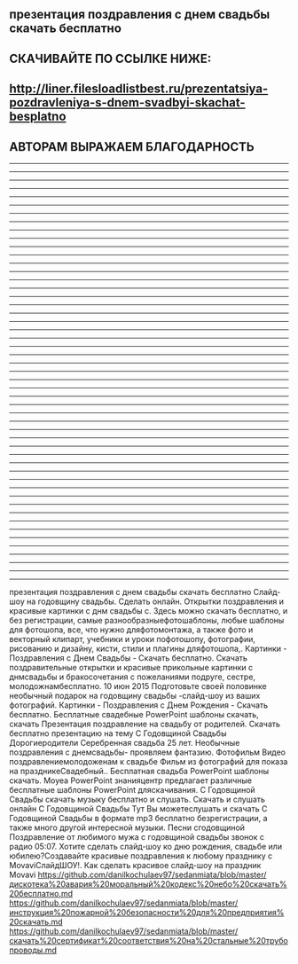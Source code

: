 презентация поздравления с днем свадьбы скачать бесплатно
--------------------------------------------------
СКАЧИВАЙТЕ ПО ССЫЛКЕ НИЖЕ:
--------------------------------------------------
http://liner.filesloadlistbest.ru/prezentatsiya-pozdravleniya-s-dnem-svadbyi-skachat-besplatno
--------------------------------------------------
АВТОРАМ ВЫРАЖАЕМ БЛАГОДАРНОСТЬ
--------------------------------------------------
--------------------------------------------------
--------------------------------------------------
--------------------------------------------------
--------------------------------------------------
--------------------------------------------------
--------------------------------------------------
--------------------------------------------------
--------------------------------------------------
--------------------------------------------------
--------------------------------------------------
--------------------------------------------------
--------------------------------------------------
--------------------------------------------------
--------------------------------------------------
--------------------------------------------------
--------------------------------------------------
--------------------------------------------------
--------------------------------------------------
--------------------------------------------------
--------------------------------------------------
--------------------------------------------------
--------------------------------------------------
--------------------------------------------------
--------------------------------------------------
--------------------------------------------------
--------------------------------------------------
--------------------------------------------------
--------------------------------------------------
--------------------------------------------------
--------------------------------------------------
--------------------------------------------------
--------------------------------------------------
--------------------------------------------------
--------------------------------------------------
--------------------------------------------------
--------------------------------------------------
--------------------------------------------------
--------------------------------------------------
--------------------------------------------------
--------------------------------------------------
--------------------------------------------------
--------------------------------------------------
--------------------------------------------------
--------------------------------------------------
--------------------------------------------------
--------------------------------------------------
--------------------------------------------------
--------------------------------------------------
--------------------------------------------------
--------------------------------------------------
--------------------------------------------------
презентация поздравления с днем свадьбы скачать бесплатно Слайд-шоу на годовщину свадьбы. Сделать онлайн. Открытки поздравления и красивые картинки с днм свадьбы с. Здесь можно скачать бесплатно, и без регистрации, самые разнообразныефотошаблоны, любые шаблоны для фотошопа, все, что нужно дляфотомонтажа, а также фото и векторный клипарт, учебники и уроки пофотошопу, фотографии, рисованию и дизайну, кисти, стили и плагины дляфотошопа,. Картинки - Поздравления с Днем Свадьбы - Скачать бесплатно. Скачать поздравительные открытки и красивые прикольные картинки с днмсвадьбы и бракосочетания с пожеланиями подруге, сестре, молодожнамбесплатно. 10 июн 2015  Подготовьте своей половинке необычный подарок на годовщину свадьбы -слайд-шоу из ваших фотографий. Картинки - Поздравления с Днем Рождения - Скачать бесплатно. Бесплатные свадебные PowerPoint шаблоны скачать, скачать
Презентация поздравление на свадьбу от родителей. Скачать бесплатно презентацию на тему С Годовщиной Свадьбы Дорогиеродители Серебренная свадьба 25 лет. Необычные поздравления с днемсвадьбы- проявляем фантазию. Фотофильм Видео поздравлениемолодоженам к свадьбе Фильм из фотографий для показа на праздникеСвадебный.. Бесплатная свадьба PowerPoint шаблоны скачать. Moyea PowerPoint знанияцентр предлагает различные бесплатные шаблоны PowerPoint дляскачивания. С Годовщиной Свадьбы скачать музыку бесплатно и слушать. Скачать и слушать онлайн С Годовщиной Свадьбы  Тут Вы можетеслушать и скачать С Годовщиной Свадьбы в формате mp3 бесплатно безрегистрации, а также много другой интересной музыки. Песни сгодовщиной  Поздравление от любимого мужа с годовщиной свадьбы звонок с радио 05:07. Хотите сделать слайд-шоу ко дню рождения, свадьбе или юбилею?Создавайте красивые поздравления к любому празднику с MovaviСлайдШОУ!. Как сделать красивое слайд-шоу на праздник  Movavi
https://github.com/danilkochulaev97/sedanmiata/blob/master/дискотека%20авария%20моральный%20кодекс%20небо%20скачать%20бесплатно.md
https://github.com/danilkochulaev97/sedanmiata/blob/master/инструкция%20пожарной%20безопасности%20для%20предприятия%20скачать.md
https://github.com/danilkochulaev97/sedanmiata/blob/master/скачать%20сертификат%20соответствия%20на%20стальные%20трубопроводы.md